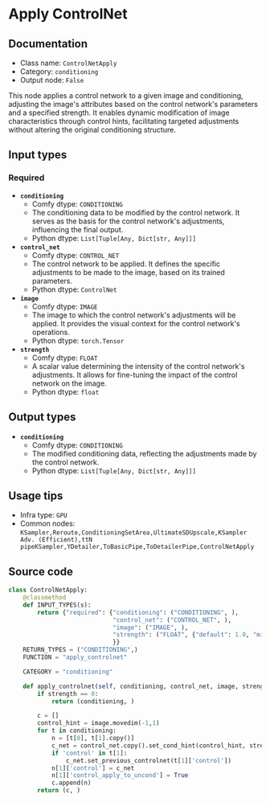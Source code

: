 # Apply ControlNet
## Documentation
- Class name: `ControlNetApply`
- Category: `conditioning`
- Output node: `False`

This node applies a control network to a given image and conditioning, adjusting the image's attributes based on the control network's parameters and a specified strength. It enables dynamic modification of image characteristics through control hints, facilitating targeted adjustments without altering the original conditioning structure.
## Input types
### Required
- **`conditioning`**
    - Comfy dtype: `CONDITIONING`
    - The conditioning data to be modified by the control network. It serves as the basis for the control network's adjustments, influencing the final output.
    - Python dtype: `List[Tuple[Any, Dict[str, Any]]]`
- **`control_net`**
    - Comfy dtype: `CONTROL_NET`
    - The control network to be applied. It defines the specific adjustments to be made to the image, based on its trained parameters.
    - Python dtype: `ControlNet`
- **`image`**
    - Comfy dtype: `IMAGE`
    - The image to which the control network's adjustments will be applied. It provides the visual context for the control network's operations.
    - Python dtype: `torch.Tensor`
- **`strength`**
    - Comfy dtype: `FLOAT`
    - A scalar value determining the intensity of the control network's adjustments. It allows for fine-tuning the impact of the control network on the image.
    - Python dtype: `float`
## Output types
- **`conditioning`**
    - Comfy dtype: `CONDITIONING`
    - The modified conditioning data, reflecting the adjustments made by the control network.
    - Python dtype: `List[Tuple[Any, Dict[str, Any]]]`
## Usage tips
- Infra type: `GPU`
- Common nodes: `KSampler,Reroute,ConditioningSetArea,UltimateSDUpscale,KSampler Adv. (Efficient),ttN pipeKSampler,YDetailer,ToBasicPipe,ToDetailerPipe,ControlNetApply`


## Source code
```python
class ControlNetApply:
    @classmethod
    def INPUT_TYPES(s):
        return {"required": {"conditioning": ("CONDITIONING", ),
                             "control_net": ("CONTROL_NET", ),
                             "image": ("IMAGE", ),
                             "strength": ("FLOAT", {"default": 1.0, "min": 0.0, "max": 10.0, "step": 0.01})
                             }}
    RETURN_TYPES = ("CONDITIONING",)
    FUNCTION = "apply_controlnet"

    CATEGORY = "conditioning"

    def apply_controlnet(self, conditioning, control_net, image, strength):
        if strength == 0:
            return (conditioning, )

        c = []
        control_hint = image.movedim(-1,1)
        for t in conditioning:
            n = [t[0], t[1].copy()]
            c_net = control_net.copy().set_cond_hint(control_hint, strength)
            if 'control' in t[1]:
                c_net.set_previous_controlnet(t[1]['control'])
            n[1]['control'] = c_net
            n[1]['control_apply_to_uncond'] = True
            c.append(n)
        return (c, )

```
